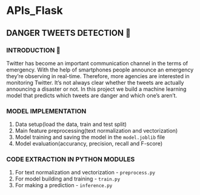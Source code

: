 # APIs_Flask
## DANGER TWEETS DETECTION :thinking:
### INTRODUCTION :speech_balloon:

Twitter has become an important communication channel in the terms of emergency. With the help of smartphones people announce an emergency they’re observing in real-time. Therefore, more agencies are interested in monitoring Twitter. It’s not always clear whether the tweets are actually announcing a disaster or not. In this project we build a machine learning model that predicts which tweets are danger and which one’s aren’t.

### MODEL IMPLEMENTATION
1. Data setup(load the data, train and test split)
2. Main feature preprocessing(text normalization and vectorization)
3. Model training and saving the model in the `model.joblib` file
4. Model evaluation(accurancy, precision, recall and F-score)

### CODE EXTRACTION IN PYTHON MODULES
1. For text normalization and vectorization - `preprocess.py`
2. For model building and training - `train.py`
3. For making a prediction - `inference.py`


